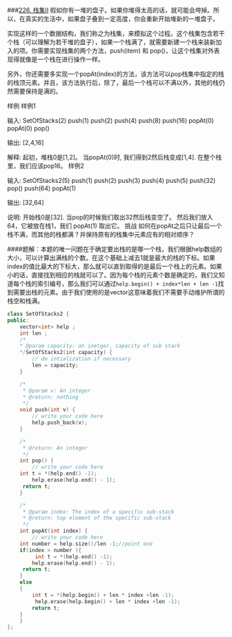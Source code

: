###[226. 栈集II](#https://www.lintcode.com/problem/set-of-stacks-ii/description)
假如你有一堆的盘子。如果你堆得太高的话，就可能会垮掉。所以，在真实的生活中，如果盘子叠到一定高度，你会重新开始堆新的一堆盘子。

实现这样的一个数据结构，我们称之为栈集，来模拟这个过程。这个栈集包含若干个栈（可以理解为若干堆的盘子），如果一个栈满了，就需要新建一个栈来装新加入的项。你需要实现栈集的两个方法，push(item) 和 pop()，让这个栈集对外表现得就像是一个栈在进行操作一样。

另外，你还需要多实现一个popAt(index)的方法，该方法可以pop栈集中指定的栈的栈顶元素。并且，该方法执行后，除了，最后一个栈可以不满以外，其他的栈仍然需要保持是满的。

样例
样例1

输入:
SetOfStacks(2)
push(1)
push(2)
push(4)
push(8)
push(16)
popAt(0) 
popAt(0) 
pop()    

输出:
[2,4,16]

解释:
起初，堆栈0是[1,2]。 当popAt(0)时, 我们得到2然后栈变成[1,4]. 
在整个栈里，我们应该pop16。
样例2

输入:
SetOfStacks2(5)
push(1)
push(2)
push(3)
push(4)
push(5)
push(32)
pop()
push(64)
popAt(1)

输出:
[32,64]

说明:
开始栈0是[32]. 当pop的时候我们取出32然后栈变空了。
然后我们放入64，它被放在栈1，我们 popAt(1) 取出它。
挑战
如何在popAt之后只让最后一个栈不满，而其他的栈都满？并保持原有的栈集中元素应有的相对顺序？   

####题解：本题的唯一问题在于确定要出栈的是哪一个栈，我们根据help数组的大小，可以计算出满栈的个数。在这个基础上减去1就是最大的栈的下标。如果index的值比最大的下标大，那么就可以直到取得的是最后一个栈上的元素。如果小的话，直接找到相应的栈就可以了。因为每个栈的元素个数是确定的，我们又知道每个栈的索引编号，那么我们可以通过`help.begin() + index*len + len -1`找到需要出栈的元素。由于我们使用的是vector这意味着我们不需要手动维护所谓的栈空和栈满。


```c++
class SetOfStacks2 {
public:
    vector<int> help ;
    int len ;
    /*
    * @param capacity: an inetger, capacity of sub stack
    */SetOfStacks2(int capacity) {
        // do intialization if necessary
        len = capacity;
    }

    /*
     * @param v: An integer
     * @return: nothing
     */
    void push(int v) {
        // write your code here
        help.push_back(v);
    }

    /*
     * @return: An integer
     */
    int pop() {
        // write your code here
    int t = *(help.end() -1);
        help.erase(help.end() - 1);
     return t;
    }

    /*
     * @param index: The index of a specific sub-stack
     * @return: top element of the specific sub-stack
     */
    int popAt(int index) {
        // write your code here
    int number = help.size()/len -1;//point one
    if(index > number ){
         int t = *(help.end() -1);
        help.erase(help.end() - 1);
     return t;
    }
    else
    {
        int t = *(help.begin() + len * index +len -1);
         help.erase(help.begin() + len * index +len -1);
        return t;
    }
    }
};

```